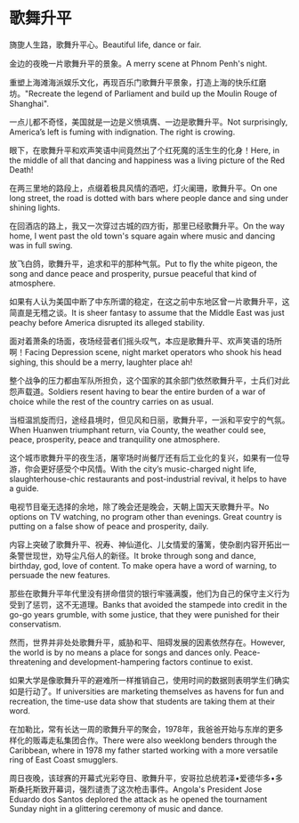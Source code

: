 # 歌舞升平

<p><span class="chinese">旖旎人生路，歌舞升平心。</span><span class="english">Beautiful life, dance or fair.</span></p>

<p><span class="chinese">金边的夜晚一片歌舞升平的景象。</span><span class="english">A merry scene at Phnom Penh's night.</span></p>

<p><span class="chinese">重塑上海滩海派娱乐文化，再现百乐门歌舞升平景象，打造上海的快乐红磨坊。</span><span class="english">"Recreate the legend of Parliament and build up the Moulin Rouge of Shanghai".</span></p>

<p><span class="chinese">一点儿都不奇怪，美国就是一边是义愤填膺、一边是歌舞升平。</span><span class="english">Not surprisingly, America’s left is fuming with indignation. The right is crowing.</span></p>

<p><span class="chinese">眼下，在歌舞升平和欢声笑语中间竟然出了个红死魔的活生生的化身！</span><span class="english">Here, in the middle of all that dancing and happiness was a living picture of the Red Death!</span></p>

<p><span class="chinese">在两三里地的路段上，点缀着极具风情的酒吧，灯火阑珊，歌舞升平。</span><span class="english">On one long street, the road is dotted with bars where people dance and sing under shining lights.</span></p>

<p><span class="chinese">在回酒店的路上，我又一次穿过古城的四方街，那里已经歌舞升平。</span><span class="english">On the way home, I went past the old town's square again where music and dancing was in full swing.</span></p>

<p><span class="chinese">放飞白鸽，歌舞升平，追求和平的那种气氛。</span><span class="english">Put to fly the white pigeon, the song and dance peace and prosperity, pursue peaceful that kind of atmosphere.</span></p>

<p><span class="chinese">如果有人认为美国中断了中东所谓的稳定，在这之前中东地区曾一片歌舞升平，这简直是无稽之谈。</span><span class="english">It is sheer fantasy to assume that the Middle East was just peachy before America disrupted its alleged stability.</span></p>

<p><span class="chinese">面对着萧条的场面，夜场经营者们摇头叹气，本应是歌舞升平、欢声笑语的场所啊！</span><span class="english">Facing Depression scene, night market operators who shook his head sighing, this should be a merry, laughter place ah!</span></p>

<p><span class="chinese">整个战争的压力都由军队所担负，这个国家的其余部门依然歌舞升平，士兵们对此怨声载道。</span><span class="english">Soldiers resent having to bear the entire burden of a war of choice while the rest of the country carries on as usual.</span></p>

<p><span class="chinese">当桓温凯旋而归，途经县境时，但见风和日丽，歌舞升平，一派和平安宁的气氛。</span><span class="english">When Huanwen triumphant return, via County, the weather could see, peace, prosperity, peace and tranquility one atmosphere.</span></p>

<p><span class="chinese">这个城市歌舞升平的夜生活，屠宰场时尚餐厅还有后工业化的复兴，如果有一位导游，你会更好感受个中风情。</span><span class="english">With the city’s music-charged night life, slaughterhouse-chic restaurants and post-industrial revival, it helps to have a guide.</span></p>

<p><span class="chinese">电视节目毫无选择的余地，除了晚会还是晚会，天朝上国天天歌舞升平。</span><span class="english">No options on TV watching, no program other than evenings. Great country is putting on a false show of peace and prosperity, daily.</span></p>

<p><span class="chinese">内容上突破了歌舞升平、祝寿、神仙道化、儿女情爱的藩篱，使杂剧内容开拓出一条警世现世，劝导尘凡俗人的新径。</span><span class="english">It broke through song and dance, birthday, god, love of content. To make opera have a word of warning, to persuade the new features.</span></p>

<p><span class="chinese">那些在歌舞升平年代里没有拼命借贷的银行牢骚满腹，他们为自己的保守主义行为受到了惩罚，这不无道理。</span><span class="english">Banks that avoided the stampede into credit in the go-go years grumble, with some justice, that they were punished for their conservatism.</span></p>

<p><span class="chinese">然而，世界并非处处歌舞升平，威胁和平、阻碍发展的因素依然存在。</span><span class="english">However, the world is by no means a place for songs and dances only. Peace-threatening and development-hampering factors continue to exist.</span></p>

<p><span class="chinese">如果大学是像歌舞升平的避难所一样推销自己，使用时间的数据则表明学生们确实如是行动了。</span><span class="english">If universities are marketing themselves as havens for fun and recreation, the time-use data show that students are taking them at their word.</span></p>

<p><span class="chinese">在加勒比，常有长达一周的歌舞升平的聚会，1978年，我爸爸开始与东岸的更多样化的贩毒走私集团合作。</span><span class="english">There were also weeklong benders through the Caribbean, where in 1978 my father started working with a more versatile ring of East Coast smugglers.</span></p>

<p><span class="chinese">周日夜晚，该球赛的开幕式光彩夺目、歌舞升平，安哥拉总统若泽•爱德华多•多斯桑托斯致开幕词，强烈谴责了这次枪击事件。</span><span class="english">Angola's President Jose Eduardo dos Santos deplored the attack as he opened the tournament Sunday night in a glittering ceremony of music and dance.</span></p>

